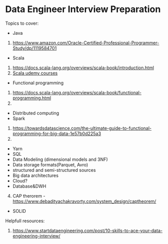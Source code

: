 # Data Engineer Interview Preparation

Topics to cover:
- Java
1) https://www.amazon.com/Oracle-Certified-Professional-Programmer-Study/dp/1119584701
- Scala
1) https://docs.scala-lang.org/overviews/scala-book/introduction.html
2) [Scala udemy courses](https://www.udemy.com/course/stairway-to-scala-applied-part-1/)
- Functional programming
1) https://docs.scala-lang.org/overviews/scala-book/functional-programming.html
2) 
- Distributed computing
- Spark
1) https://towardsdatascience.com/the-ultimate-guide-to-functional-programming-for-big-data-1e57b0d225a3
2) 
- Yarn
- SQL
-  Data Modeling (dimensional models and 3NF)
- Data storage formats(Parquet, Avro)
- structured and semi-structured sources
- Big data architectures
- Cloud?
- Database&DWH
4) CAP therorem - https://www.debadityachakravorty.com/system_design/captheorem/
- SOLID

Helpfull resources:
1) https://www.startdataengineering.com/post/10-skills-to-ace-your-data-engineering-interview/
